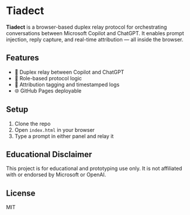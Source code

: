 # Tiadect

**Tiadect** is a browser-based duplex relay protocol for orchestrating conversations between Microsoft Copilot and ChatGPT. It enables prompt injection, reply capture, and real-time attribution — all inside the browser.

## Features

- 🔁 Duplex relay between Copilot and ChatGPT
- 🧠 Role-based protocol logic
- 📝 Attribution tagging and timestamped logs
- 🌐 GitHub Pages deployable

## Setup

1. Clone the repo
2. Open `index.html` in your browser
3. Type a prompt in either panel and relay it

## Educational Disclaimer

This project is for educational and prototyping use only. It is not affiliated with or endorsed by Microsoft or OpenAI.

## License

MIT
